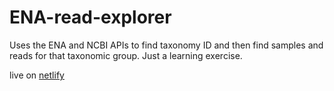 # ENA-read-explorer

Uses the ENA and NCBI APIs to find taxonomy ID and then find samples and reads for that taxonomic group. Just a learning exercise.

live on [netlify](https://ena-read-explorer.netlify.app)

